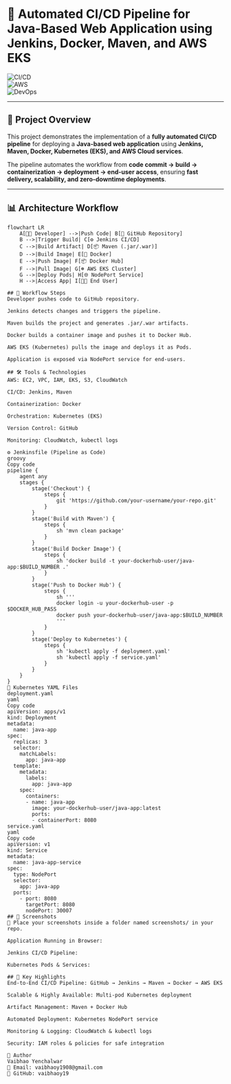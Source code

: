 # 🚀 Automated CI/CD Pipeline for Java-Based Web Application using Jenkins, Docker, Maven, and AWS EKS

![CI/CD](https://img.shields.io/badge/CI/CD-Automation-blue)  
![AWS](https://img.shields.io/badge/Cloud-AWS-orange)  
![DevOps](https://img.shields.io/badge/DevOps-Practices-green)

---

## 📌 Project Overview
This project demonstrates the implementation of a **fully automated CI/CD pipeline** for deploying a **Java-based web application** using **Jenkins, Maven, Docker, Kubernetes (EKS), and AWS Cloud services**.  

The pipeline automates the workflow from **code commit → build → containerization → deployment → end-user access**, ensuring **fast delivery, scalability, and zero-downtime deployments**.

---

## 📊 Architecture Workflow

```mermaid
flowchart LR
    A[👨‍💻 Developer] -->|Push Code| B[📂 GitHub Repository]
    B -->|Trigger Build| C[⚙️ Jenkins CI/CD]
    C -->|Build Artifact| D[📦 Maven (.jar/.war)]
    D -->|Build Image| E[🐳 Docker]
    E -->|Push Image| F[📦 Docker Hub]
    F -->|Pull Image| G[☸️ AWS EKS Cluster]
    G -->|Deploy Pods| H[🌐 NodePort Service]
    H -->|Access App| I[👩‍💻 End User]

## 🔄 Workflow Steps
Developer pushes code to GitHub repository.

Jenkins detects changes and triggers the pipeline.

Maven builds the project and generates .jar/.war artifacts.

Docker builds a container image and pushes it to Docker Hub.

AWS EKS (Kubernetes) pulls the image and deploys it as Pods.

Application is exposed via NodePort service for end-users.

## 🛠️ Tools & Technologies
AWS: EC2, VPC, IAM, EKS, S3, CloudWatch

CI/CD: Jenkins, Maven

Containerization: Docker

Orchestration: Kubernetes (EKS)

Version Control: GitHub

Monitoring: CloudWatch, kubectl logs

⚙️ Jenkinsfile (Pipeline as Code)
groovy
Copy code
pipeline {
    agent any
    stages {
        stage('Checkout') {
            steps {
                git 'https://github.com/your-username/your-repo.git'
            }
        }
        stage('Build with Maven') {
            steps {
                sh 'mvn clean package'
            }
        }
        stage('Build Docker Image') {
            steps {
                sh 'docker build -t your-dockerhub-user/java-app:$BUILD_NUMBER .'
            }
        }
        stage('Push to Docker Hub') {
            steps {
                sh '''
                docker login -u your-dockerhub-user -p $DOCKER_HUB_PASS
                docker push your-dockerhub-user/java-app:$BUILD_NUMBER
                '''
            }
        }
        stage('Deploy to Kubernetes') {
            steps {
                sh 'kubectl apply -f deployment.yaml'
                sh 'kubectl apply -f service.yaml'
            }
        }
    }
}
📂 Kubernetes YAML Files
deployment.yaml
yaml
Copy code
apiVersion: apps/v1
kind: Deployment
metadata:
  name: java-app
spec:
  replicas: 3
  selector:
    matchLabels:
      app: java-app
  template:
    metadata:
      labels:
        app: java-app
    spec:
      containers:
      - name: java-app
        image: your-dockerhub-user/java-app:latest
        ports:
        - containerPort: 8080
service.yaml
yaml
Copy code
apiVersion: v1
kind: Service
metadata:
  name: java-app-service
spec:
  type: NodePort
  selector:
    app: java-app
  ports:
    - port: 8080
      targetPort: 8080
      nodePort: 30007
## 📸 Screenshots
📍 Place your screenshots inside a folder named screenshots/ in your repo.

Application Running in Browser:

Jenkins CI/CD Pipeline:

Kubernetes Pods & Services:

## 🔑 Key Highlights
End-to-End CI/CD Pipeline: GitHub → Jenkins → Maven → Docker → AWS EKS

Scalable & Highly Available: Multi-pod Kubernetes deployment

Artifact Management: Maven + Docker Hub

Automated Deployment: Kubernetes NodePort service

Monitoring & Logging: CloudWatch & kubectl logs

Security: IAM roles & policies for safe integration

👤 Author
Vaibhao Yenchalwar
📧 Email: vaibhaoy1908@gmail.com
🔗 GitHub: vaibhaoy19
